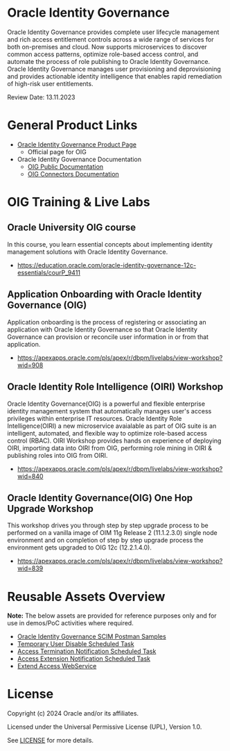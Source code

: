 # Oracle Identity Governance

Oracle Identity Governance provides complete user lifecycle management and rich access entitlement controls across a wide range of services for both on-premises and cloud. Now supports microservices to discover common access patterns, optimize role-based access control, and automate the process of role publishing to Oracle Identity Governance. Oracle Identity Governance manages user provisioning and deprovisioning and provides actionable identity intelligence that enables rapid remediation of high-risk user entitlements.

Review Date: 13.11.2023

# General Product Links

- [Oracle Identity Governance Product Page](https://www.oracle.com/security/identity-management/governance/)
    - Official page for OIG
- Oracle Identity Governance Documentation
    - [OIG Public Documentation](https://docs.oracle.com/en/middleware/idm/suite/12.2.1.4/books.html)
    - [OIG Connectors Documentation](https://docs.oracle.com/en/middleware/idm/identity-governance-connectors/12.2.1.3/index.html)

# OIG Training & Live Labs

## Oracle University OIG course

In this course, you learn essential concepts about implementing identity management solutions with Oracle Identity Governance.

- https://education.oracle.com/oracle-identity-governance-12c-essentials/courP_9411

## Application Onboarding with Oracle Identity Governance (OIG)

Application onboarding is the process of registering or associating an application with Oracle Identity Governance so that Oracle Identity Governance can provision or reconcile user information in or from that application.

- https://apexapps.oracle.com/pls/apex/r/dbpm/livelabs/view-workshop?wid=908

## Oracle Identity Role Intelligence (OIRI) Workshop

Oracle Identity Governance(OIG) is a powerful and flexible enterprise identity management system that automatically manages user's access privileges within enterprise IT resources. Oracle Identity Role Intelligence(OIRI) a new microservice avaialable as part of OIG suite is an intelligent, automated, and flexible way to optimize role-based access control (RBAC). OIRI Workshop provides hands on experience of deploying OIRI, importing data into OIRI from OIG, performing role mining in OIRI & publishing roles into OIG from OIRI.

- https://apexapps.oracle.com/pls/apex/r/dbpm/livelabs/view-workshop?wid=840

## Oracle Identity Governance(OIG) One Hop Upgrade Workshop

This workshop drives you through step by step upgrade process to be performed on a vanilla image of OIM 11g Release 2 (11.1.2.3.0) single node environment and on completion of step by step upgrade process the environment gets upgraded to OIG 12c (12.2.1.4.0).

- https://apexapps.oracle.com/pls/apex/r/dbpm/livelabs/view-workshop?wid=839

# Reusable Assets Overview

**Note:** The below assets are provided for reference purposes only and for use in demos/PoC activities where required.

- [Oracle Identity Governance SCIM Postman Samples](oracle-identity-governance/postman-scim-samples/README.md)
- [Temporary User Disable Scheduled Task](oracle-identity-governance/scheduled-task-samples/temporary-user-disable/README.md)
- [Access Termination Notification Scheduled Task](oracle-identity-governance/scheduled-task-samples/access-termination-notification/README.md)
- [Access Extension Notification Scheduled Task](oracle-identity-governance/scheduled-task-samples/access-extension-notification/README.md)
- [Extend Access WebService](oracle-identity-governance/webservice-samples/extend-access-ws/README.md)

# License

Copyright (c) 2024 Oracle and/or its affiliates.

Licensed under the Universal Permissive License (UPL), Version 1.0.

See [LICENSE](https://github.com/oracle-devrel/technology-engineering/blob/main/LICENSE) for more details.
